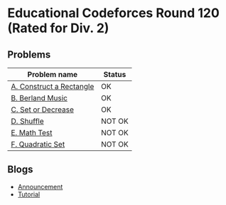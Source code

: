 # Educational Codeforces Round 120 (Rated for Div. 2)

## Problems

|Problem name|Status|
|------------|---------|
| [A. Construct a Rectangle](problems/A._Construct_a_Rectangle.md)|OK|
| [B. Berland Music](problems/B._Berland_Music.md)|OK|
| [C. Set or Decrease](problems/C._Set_or_Decrease.md)|OK|
| [D. Shuffle](problems/D._Shuffle.md)|NOT OK|
| [E. Math Test](problems/E._Math_Test.md)|NOT OK|
| [F. Quadratic Set](problems/F._Quadratic_Set.md)|NOT OK|
## Blogs

- [Announcement](blogs/Announcement.md)
- [Tutorial](blogs/Tutorial.md)
